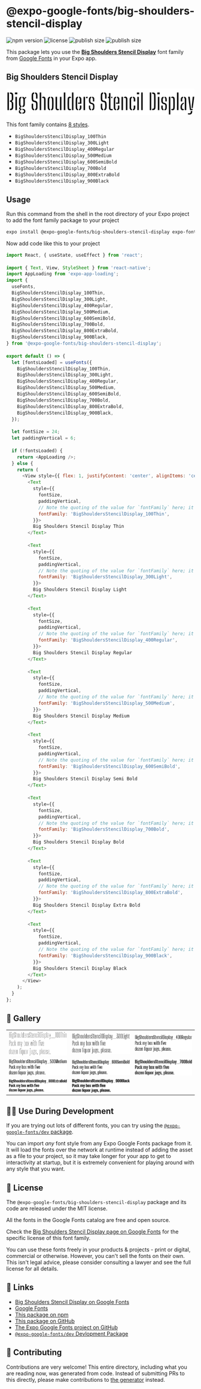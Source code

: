 # @expo-google-fonts/big-shoulders-stencil-display

![npm version](https://flat.badgen.net/npm/v/@expo-google-fonts/big-shoulders-stencil-display)
![license](https://flat.badgen.net/github/license/expo/google-fonts)
![publish size](https://flat.badgen.net/packagephobia/install/@expo-google-fonts/big-shoulders-stencil-display)
![publish size](https://flat.badgen.net/packagephobia/publish/@expo-google-fonts/big-shoulders-stencil-display)

This package lets you use the [**Big Shoulders Stencil Display**](https://fonts.google.com/specimen/Big+Shoulders+Stencil+Display) font family from [Google Fonts](https://fonts.google.com/) in your Expo app.

## Big Shoulders Stencil Display

![Big Shoulders Stencil Display](./font-family.png)

This font family contains [8 styles](#-gallery).

- `BigShouldersStencilDisplay_100Thin`
- `BigShouldersStencilDisplay_300Light`
- `BigShouldersStencilDisplay_400Regular`
- `BigShouldersStencilDisplay_500Medium`
- `BigShouldersStencilDisplay_600SemiBold`
- `BigShouldersStencilDisplay_700Bold`
- `BigShouldersStencilDisplay_800ExtraBold`
- `BigShouldersStencilDisplay_900Black`

## Usage

Run this command from the shell in the root directory of your Expo project to add the font family package to your project
```sh
expo install @expo-google-fonts/big-shoulders-stencil-display expo-font expo-app-loading
```

Now add code like this to your project
```js
import React, { useState, useEffect } from 'react';

import { Text, View, StyleSheet } from 'react-native';
import AppLoading from 'expo-app-loading';
import {
  useFonts,
  BigShouldersStencilDisplay_100Thin,
  BigShouldersStencilDisplay_300Light,
  BigShouldersStencilDisplay_400Regular,
  BigShouldersStencilDisplay_500Medium,
  BigShouldersStencilDisplay_600SemiBold,
  BigShouldersStencilDisplay_700Bold,
  BigShouldersStencilDisplay_800ExtraBold,
  BigShouldersStencilDisplay_900Black,
} from '@expo-google-fonts/big-shoulders-stencil-display';

export default () => {
  let [fontsLoaded] = useFonts({
    BigShouldersStencilDisplay_100Thin,
    BigShouldersStencilDisplay_300Light,
    BigShouldersStencilDisplay_400Regular,
    BigShouldersStencilDisplay_500Medium,
    BigShouldersStencilDisplay_600SemiBold,
    BigShouldersStencilDisplay_700Bold,
    BigShouldersStencilDisplay_800ExtraBold,
    BigShouldersStencilDisplay_900Black,
  });

  let fontSize = 24;
  let paddingVertical = 6;

  if (!fontsLoaded) {
    return <AppLoading />;
  } else {
    return (
      <View style={{ flex: 1, justifyContent: 'center', alignItems: 'center' }}>
        <Text
          style={{
            fontSize,
            paddingVertical,
            // Note the quoting of the value for `fontFamily` here; it expects a string!
            fontFamily: 'BigShouldersStencilDisplay_100Thin',
          }}>
          Big Shoulders Stencil Display Thin
        </Text>

        <Text
          style={{
            fontSize,
            paddingVertical,
            // Note the quoting of the value for `fontFamily` here; it expects a string!
            fontFamily: 'BigShouldersStencilDisplay_300Light',
          }}>
          Big Shoulders Stencil Display Light
        </Text>

        <Text
          style={{
            fontSize,
            paddingVertical,
            // Note the quoting of the value for `fontFamily` here; it expects a string!
            fontFamily: 'BigShouldersStencilDisplay_400Regular',
          }}>
          Big Shoulders Stencil Display Regular
        </Text>

        <Text
          style={{
            fontSize,
            paddingVertical,
            // Note the quoting of the value for `fontFamily` here; it expects a string!
            fontFamily: 'BigShouldersStencilDisplay_500Medium',
          }}>
          Big Shoulders Stencil Display Medium
        </Text>

        <Text
          style={{
            fontSize,
            paddingVertical,
            // Note the quoting of the value for `fontFamily` here; it expects a string!
            fontFamily: 'BigShouldersStencilDisplay_600SemiBold',
          }}>
          Big Shoulders Stencil Display Semi Bold
        </Text>

        <Text
          style={{
            fontSize,
            paddingVertical,
            // Note the quoting of the value for `fontFamily` here; it expects a string!
            fontFamily: 'BigShouldersStencilDisplay_700Bold',
          }}>
          Big Shoulders Stencil Display Bold
        </Text>

        <Text
          style={{
            fontSize,
            paddingVertical,
            // Note the quoting of the value for `fontFamily` here; it expects a string!
            fontFamily: 'BigShouldersStencilDisplay_800ExtraBold',
          }}>
          Big Shoulders Stencil Display Extra Bold
        </Text>

        <Text
          style={{
            fontSize,
            paddingVertical,
            // Note the quoting of the value for `fontFamily` here; it expects a string!
            fontFamily: 'BigShouldersStencilDisplay_900Black',
          }}>
          Big Shoulders Stencil Display Black
        </Text>
      </View>
    );
  }
};

```

## 🔡 Gallery


||||
|-|-|-|
|![BigShouldersStencilDisplay_100Thin](./BigShouldersStencilDisplay_100Thin.ttf.png)|![BigShouldersStencilDisplay_300Light](./BigShouldersStencilDisplay_300Light.ttf.png)|![BigShouldersStencilDisplay_400Regular](./BigShouldersStencilDisplay_400Regular.ttf.png)||
|![BigShouldersStencilDisplay_500Medium](./BigShouldersStencilDisplay_500Medium.ttf.png)|![BigShouldersStencilDisplay_600SemiBold](./BigShouldersStencilDisplay_600SemiBold.ttf.png)|![BigShouldersStencilDisplay_700Bold](./BigShouldersStencilDisplay_700Bold.ttf.png)||
|![BigShouldersStencilDisplay_800ExtraBold](./BigShouldersStencilDisplay_800ExtraBold.ttf.png)|![BigShouldersStencilDisplay_900Black](./BigShouldersStencilDisplay_900Black.ttf.png)|||


## 👩‍💻 Use During Development

If you are trying out lots of different fonts, you can try using the [`@expo-google-fonts/dev` package](https://github.com/expo/google-fonts/tree/master/font-packages/dev#readme).

You can import *any* font style from any Expo Google Fonts package from it. It will load the fonts
over the network at runtime instead of adding the asset as a file to your project, so it may take longer
for your app to get to interactivity at startup, but it is extremely convenient
for playing around with any style that you want.

## 📖 License

The `@expo-google-fonts/big-shoulders-stencil-display` package and its code are released under the MIT license.

All the fonts in the Google Fonts catalog are free and open source.

Check the [Big Shoulders Stencil Display page on Google Fonts](https://fonts.google.com/specimen/Big+Shoulders+Stencil+Display) for the specific license of this font family.

You can use these fonts freely in your products & projects - print or digital, commercial or otherwise. However, you can't sell the fonts on their own. This isn't legal advice, please consider consulting a lawyer and see the full license for all details.

## 🔗 Links

- [Big Shoulders Stencil Display on Google Fonts](https://fonts.google.com/specimen/Big+Shoulders+Stencil+Display)
- [Google Fonts](https://fonts.google.com/)
- [This package on npm](https://www.npmjs.com/package/@expo-google-fonts/big-shoulders-stencil-display)
- [This package on GitHub](https://github.com/expo/google-fonts/tree/master/font-packages/big-shoulders-stencil-display)
- [The Expo Google Fonts project on GitHub](https://github.com/expo/google-fonts)
- [`@expo-google-fonts/dev` Devlopment Package](https://github.com/expo/google-fonts/tree/master/font-packages/dev)

## 🤝 Contributing

Contributions are very welcome! This entire directory, including what you are reading now, was generated from code. Instead of submitting PRs to this directly, please make contributions to [the generator](https://github.com/expo/google-fonts/tree/master/packages/generator) instead.
